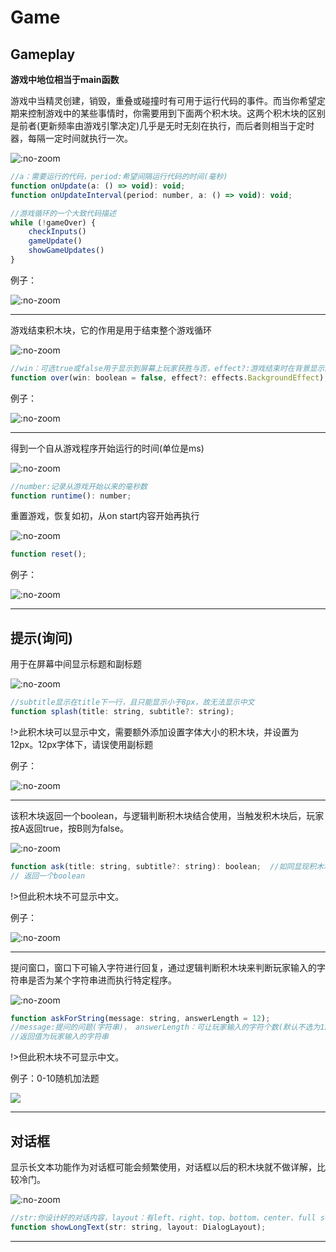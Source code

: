 # Game  

## Gameplay  

**游戏中地位相当于main函数**  

游戏中当精灵创建，销毁，重叠或碰撞时有可用于运行代码的事件。而当你希望定期来控制游戏中的某些事情时，你需要用到下面两个积木块。这两个积木块的区别是前者(更新频率由游戏引擎决定)几乎是无时无刻在执行，而后者则相当于定时器，每隔一定时间就执行一次。

![](image/block_3_0.png ':no-zoom')  

```javascript  
//a：需要运行的代码，period:希望间隔运行代码的时间(毫秒)
function onUpdate(a: () => void): void; 
function onUpdateInterval(period: number, a: () => void): void;

//游戏循环的一个大致代码描述 
while (!gameOver) {
    checkInputs()
    gameUpdate()
    showGameUpdates()
}
```

例子： 

![](image/block_3_1.png ':no-zoom')  

---  
游戏结束积木块，它的作用是用于结束整个游戏循环

![](image/block_3_2.png ':no-zoom')  

```javascript  
//win：可选true或false用于显示到屏幕上玩家获胜与否，effect?:游戏结束时在背景显示内置特效
function over(win: boolean = false, effect?: effects.BackgroundEffect);
```  

例子：  

![](image/block_3_3.png ':no-zoom')  
  
---      
得到一个自从游戏程序开始运行的时间(单位是ms)

![](image/block_3_4.png ':no-zoom')  

```javascript
//number:记录从游戏开始以来的毫秒数  
function runtime(): number; 
```    

重置游戏，恢复如初，从on start内容开始再执行
  
![](image/block_3_5.png ':no-zoom')  

```javascript  
function reset();
```  

例子：  

![](image/block_3_6.png ':no-zoom') 

---  

## 提示(询问)  

用于在屏幕中间显示标题和副标题

![](image/block_4_0.png ':no-zoom')   

```javascript  
//subtitle显示在title下一行，且只能显示小于8px，故无法显示中文
function splash(title: string, subtitle?: string);
```  

!>此积木块可以显示中文，需要额外添加设置字体大小的积木块，并设置为12px。12px字体下，请误使用副标题

例子： 

![](image/block_4_1.png ':no-zoom')   

---  

该积木块返回一个boolean，与逻辑判断积木块结合使用，当触发积木块后，玩家按A返回true，按B则为false。

![](image/block_4_2.png ':no-zoom')  
  
```javascript  
function ask(title: string, subtitle?: string): boolean;  //如同显现积木块那样可以描述两行
// 返回一个boolean

```  
<!-- > [!NOTE|style:flat] -->
!>但此积木块不可显示中文。

例子：

![](image/block_4_3.png ':no-zoom')    

---  
  
提问窗口，窗口下可输入字符进行回复，通过逻辑判断积木块来判断玩家输入的字符串是否为某个字符串进而执行特定程序。

![](image/block_4_4.png ':no-zoom')  

```javascript   
function askForString(message: string, answerLength = 12);  
//message:提问的问题(字符串)， answerLength：可让玩家输入的字符个数(默认不选为12)
//返回值为玩家输入的字符串
```


!>但此积木块不可显示中文。

例子：0-10随机加法题

![](image/block_4_5.png)  

---  

## 对话框  

显示长文本功能作为对话框可能会频繁使用，对话框以后的积木块就不做详解，比较冷门。

![](image/block_4_6.png ':no-zoom') 

```javascript
//str:你设计好的对话内容，layout：有left、right、top、bottom、center、full screen六种位置选择。  
function showLongText(str: string, layout: DialogLayout);
```  

---  